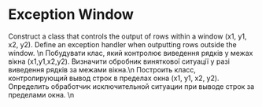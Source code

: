 # Exception Window
Construct a class that controls the output of rows within a window (x1, y1, x2, y2). Define an exception handler when outputting rows outside the window. \n
Побудувати клас, який контролює виведення рядків у межах вікна (x1,y1,x2,y2). Визначити обробник виняткової ситуації у разі виведення рядків за межами вікна.\n
Построить класс, контролирующий вывод строк в пределах окна (x1, y1, x2, y2). Определить обработчик исключительной ситуации при выводе строк за пределами окна. \n
